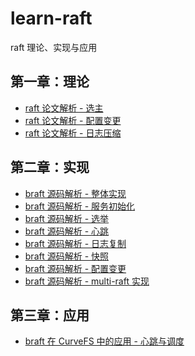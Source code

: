 learn-raft
===

raft 理论、实现与应用

第一章：理论
---

* [raft 论文解析 - 选主](blog/paper.md)
* [raft 论文解析 - 配置变更](blog/paper.md)
* [raft 论文解析 - 日志压缩](blog/paper.md)

第二章：实现
---

* [braft 源码解析 - 整体实现](blog/overview.md)
* [braft 源码解析 - 服务初始化](blog/init.md)
* [braft 源码解析 - 选举](blog/election.md)
* [braft 源码解析 - 心跳](blog/heartbeat.md)
* [braft 源码解析 - 日志复制](blog/log_replication.md)
* [braft 源码解析 - 快照](blog/snapshot.md)
* [braft 源码解析 - 配置变更](blog/configuration_change.md)
* [braft 源码解析 - multi-raft 实现](blog/multi_raft.md)

第三章：应用
---

* [braft 在 CurveFS 中的应用  - 心跳与调度](blog/curvefs/)
